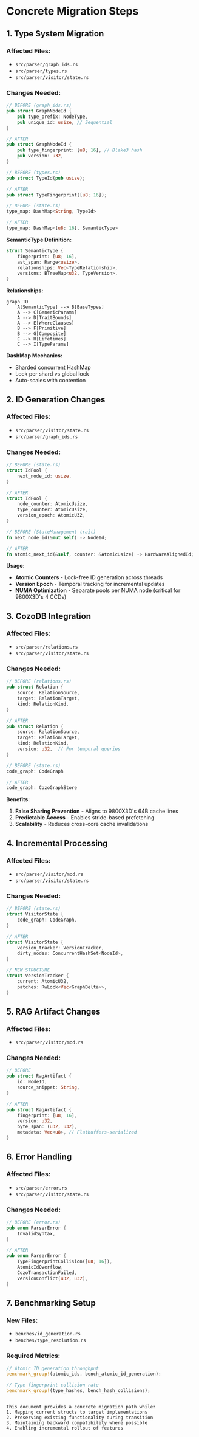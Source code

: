 # Concrete Migration Steps

## 1. Type System Migration

### Affected Files:
- `src/parser/graph_ids.rs`
- `src/parser/types.rs`
- `src/parser/visitor/state.rs`

### Changes Needed:
```rust
// BEFORE (graph_ids.rs)
pub struct GraphNodeId {
    pub type_prefix: NodeType,
    pub unique_id: usize, // Sequential
}

// AFTER
pub struct GraphNodeId {
    pub type_fingerprint: [u8; 16], // Blake3 hash
    pub version: u32,
}

// BEFORE (types.rs)
pub struct TypeId(pub usize);

// AFTER
pub struct TypeFingerprint([u8; 16]);

// BEFORE (state.rs)
type_map: DashMap<String, TypeId>

// AFTER
type_map: DashMap<[u8; 16], SemanticType>
```

**SemanticType Definition:**
```rust
struct SemanticType {
    fingerprint: [u8; 16],
    ast_span: Range<usize>,
    relationships: Vec<TypeRelationship>,
    versions: BTreeMap<u32, TypeVersion>,
}
```
**Relationships:**
```mermaid
graph TD
    A[SemanticType] --> B[BaseTypes]
    A --> C[GenericParams]
    A --> D[TraitBounds]
    A --> E[WhereClauses]
    B --> F[Primitive]
    B --> G[Composite]
    C --> H[Lifetimes]
    C --> I[TypeParams]
```

**DashMap Mechanics:**
- Sharded concurrent HashMap
- Lock per shard vs global lock
- Auto-scales with contention

## 2. ID Generation Changes

### Affected Files:
- `src/parser/visitor/state.rs`
- `src/parser/graph_ids.rs`

### Changes Needed:
```rust
// BEFORE (state.rs)
struct IdPool {
    next_node_id: usize,
}

// AFTER
struct IdPool {
    node_counter: AtomicUsize,
    type_counter: AtomicUsize,
    version_epoch: AtomicU32,
}

// BEFORE (StateManagement trait)
fn next_node_id(&mut self) -> NodeId;

// AFTER
fn atomic_next_id(&self, counter: &AtomicUsize) -> HardwareAlignedId;
```
**Usage:**
- **Atomic Counters** - Lock-free ID generation across threads
- **Version Epoch** - Temporal tracking for incremental updates
- **NUMA Optimization** - Separate pools per NUMA node (critical for 9800X3D's 4
CCDs)

## 3. CozoDB Integration

### Affected Files:
- `src/parser/relations.rs`
- `src/parser/visitor/state.rs`

### Changes Needed:
```rust
// BEFORE (relations.rs)
pub struct Relation {
    source: RelationSource,
    target: RelationTarget,
    kind: RelationKind,
}

// AFTER
pub struct Relation {
    source: RelationSource,
    target: RelationTarget,
    kind: RelationKind,
    version: u32,  // For temporal queries
}

// BEFORE (state.rs)
code_graph: CodeGraph

// AFTER
code_graph: CozoGraphStore
```

**Benefits:**
1. **False Sharing Prevention** - Aligns to 9800X3D's 64B cache lines
2. **Predictable Access** - Enables stride-based prefetching
3. **Scalability** - Reduces cross-core cache invalidations

## 4. Incremental Processing

### Affected Files:
- `src/parser/visitor/mod.rs`
- `src/parser/visitor/state.rs`

### Changes Needed:
```rust
// BEFORE (state.rs)
struct VisitorState {
    code_graph: CodeGraph,
}

// AFTER
struct VisitorState {
    version_tracker: VersionTracker,
    dirty_nodes: ConcurrentHashSet<NodeId>,
}

// NEW STRUCTURE
struct VersionTracker {
    current: AtomicU32,
    patches: RwLock<Vec<GraphDelta>>,
}
```
## 5. RAG Artifact Changes

### Affected Files:
- `src/parser/visitor/mod.rs`

### Changes Needed:
```rust
// BEFORE
pub struct RagArtifact {
    id: NodeId,
    source_snippet: String,
}

// AFTER
pub struct RagArtifact {
    fingerprint: [u8; 16],
    version: u32,
    byte_span: (u32, u32),
    metadata: Vec<u8>, // Flatbuffers-serialized
}
```

## 6. Error Handling

### Affected Files:
- `src/parser/error.rs`
- `src/parser/visitor/state.rs`

### Changes Needed:
```rust
// BEFORE (error.rs)
pub enum ParserError {
    InvalidSyntax,
}

// AFTER
pub enum ParserError {
    TypeFingerprintCollision([u8; 16]),
    AtomicIdOverflow,
    CozoTransactionFailed,
    VersionConflict(u32, u32),
}
```

## 7. Benchmarking Setup

### New Files:
- `benches/id_generation.rs`
- `benches/type_resolution.rs`

### Required Metrics:
```rust
// Atomic ID generation throughput
benchmark_group!(atomic_ids, bench_atomic_id_generation);

// Type fingerprint collision rate
benchmark_group!(type_hashes, bench_hash_collisions);
```
````

This document provides a concrete migration path while:
1. Mapping current structs to target implementations
2. Preserving existing functionality during transition
3. Maintaining backward compatibility where possible
4. Enabling incremental rollout of features

